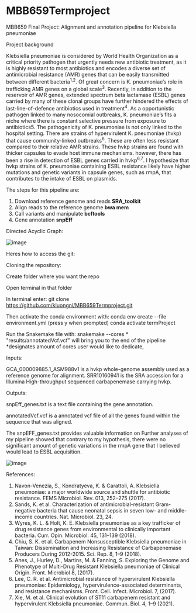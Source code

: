 # MBB659Termproject

MBB659 Final Project: Alignment and annotation pipeline for Klebsiella pneumoniae

Project background

Klebsiella pneumoniae is considered by World Health Organization as a critical priority pathogen that urgently needs new antibiotic treatment, as it is highly resistant to most antibiotics and encodes a diverse set of antimicrobial resistance (AMR) genes that can be easily transmitted between different bacteria<sup>1,2</sup>. Of great concern is K. pneumoniae’s role in trafficking AMR genes on a global scale<sup>3</sup>. Recently, in addition to the reservoir of AMR genes, extended spectrum beta lactamase (ESBL) genes carried by many of these clonal groups have further hindered the effects of last-line-of-defence antibiotics used in treatment<sup>4</sup>. As a opportunistic pathogen linked to many nosocomial outbreaks, K. pneumoniae’s fits a niche where there is constant selective pressure from exposure to antibiotics5. The pathogenicity of K. pneumoniae is not only linked to the hospital setting. There are strains of hypervirulent K. pneumoniae (hvkp) that cause community-linked outbreaks<sup>6</sup>. These are often less resistant compared to their relative AMR strains. These hvkp strains are found with thicker capsules to evade host immune mechanisms. however, there has been a rise in detection of ESBL genes carried in hvkp<sup>6,7</sup>. I hypothesize that hvkp strains of K. pneumoniae containing ESBL resistance likely have higher mutations and genetic variants in capsule genes, such as rmpA, that contributes to the intake of ESBL on plasmids.

The steps for this pipeline are:

1. Download reference genome and reads <b>SRA_toolkit</b>
2. Align reads to the reference genome <b>bwa mem</b>
3. Call variants and manipulate <b>bcftools</b>
4. Gene annotation <b>snpEff</b>



Directed Acyclic Graph:

![image](https://user-images.githubusercontent.com/83785437/144008656-4c6c9095-77c9-416e-8b81-122b0311f250.png)

Heres how to access the git:

Cloning the repository:

Create folder where you want the repo

Open terminal in that folder

In terminal enter:
git clone https://github.com/kluongni/MBB659Termproject.git

<p>Then activate the conda environment with:
  conda env create --file environment.yml
  (press y when prompted)
  conda activate termProject</p>
  
Run the Snakemake file with:
snakemake --cores * "results/annotatedVcf.vcf" will bring you to the end of the pipeline
*designates amount of cores user would like to dedicate,  

Inputs:

GCA_000009885.1_ASM988v1 is a hvkp whole-genome assembly used as a reference genome for alignment.
SRR10160941 is the SRA accession for a Illumina High-throughput sequenced carbapenemase carrying hvkp.

Outputs:

snpEff_genes.txt is a text file containing the gene annotation.

annotatedVcf.vcf is a annotated vcf file of all the genes found within the sequence that was aligned.


The snpEFF_genes.txt provides valuable information on 
Further analyses of my pipeline showed that contrary to my hypothesis, there were no significant amount of genetic variations in the rmpA gene that I believed would lead to ESBL acquisition.


![image](https://user-images.githubusercontent.com/83785437/144008573-c04a5939-cf96-4e3e-8569-6341368b8465.png)







References:
1.	Navon-Venezia, S., Kondratyeva, K. & Carattoli, A. Klebsiella pneumoniae: a major worldwide source and shuttle for antibiotic resistance. FEMS Microbiol. Rev. 013, 252–275 (2017).
2.	Sands, K. et al. Characterization of antimicrobial-resistant Gram-negative bacteria that cause neonatal sepsis in seven low- and middle-income countries. Nat. Microbiol. 23, 24.
3.	Wyres, K. L. & Holt, K. E. Klebsiella pneumoniae as a key trafficker of drug resistance genes from environmental to clinically important bacteria. Curr. Opin. Microbiol. 45, 131–139 (2018).
4.	Chiu, S. K. et al. Carbapenem Nonsusceptible Klebsiella pneumoniae in Taiwan: Dissemination and Increasing Resistance of Carbapenemase Producers During 2012-2015. Sci. Rep. 8, 1–9 (2018).
5.	Anes, J., Hurley, D., Martins, M. & Fanning, S. Exploring the Genome and Phenotype of Multi-Drug Resistant Klebsiella pneumoniae of Clinical Origin. Front. Microbiol 8, (2017).
6.	Lee, C. R. et al. Antimicrobial resistance of hypervirulent Klebsiella pneumoniae: Epidemiology, hypervirulence-associated determinants, and resistance mechanisms. Front. Cell. Infect. Microbiol. 7, (2017).
7.	Xie, M. et al. Clinical evolution of ST11 carbapenem resistant and hypervirulent Klebsiella pneumoniae. Commun. Biol. 4, 1–9 (2021).

